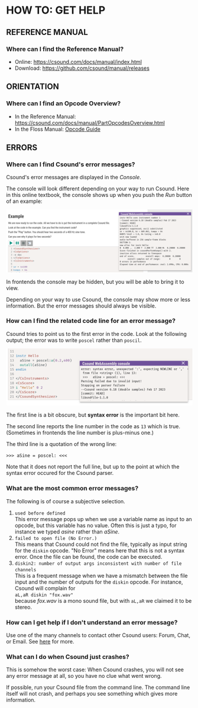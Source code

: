 # HOW TO: GET HELP

## REFERENCE MANUAL

### Where can I find the Reference Manual?

- Online: <https://csound.com/docs/manual/index.html>
- Download: <https://github.com/csound/manual/releases>

## ORIENTATION

### Where can I find an Opcode Overview?

- In the Reference Manual: <https://csound.com/docs/manual/PartOpcodesOverview.html>
- In the Floss Manual: [Opcode Guide](/appendix/opcode-guide)

## ERRORS

### Where can I find Csound's error messages?

Csound's error messages are displayed in the _Console_.

The console will look different depending on your way to run Csound.
Here in this online textbook, the console shows up when you push the _Run_
button of an example:

![Csound console (right) in WebAudio for Floss Manual](../resources/images/02-c-console.png)

In frontends the console may be hidden, but you will be able to bring it to view.

Depending on your way to use Csound, the console may show more or less information.
But the error messages should always be visible.

### How can I find the related code line for an error message?

Csound tries to point us to the first error in the code. Look at the following
output; the error was to write `poscel` rather than `poscil`.

![Error message with line number](../resources/images/02-c-error-msg.png)

The first line is a bit obscure, but **syntax error** is the important bit here.

The second line reports the line number in the code as `13` which is true.
(Sometimes in frontends the line number is plus-minus one.)

The third line is a quotation of the wrong line:

    >>> aSine = poscel: <<<

Note that it does not report the full line, but up to the point at which the
syntax error occured for the Csound parser.

### What are the most common error messages?

The following is of course a subjective selection.

1. `used before defined`  
   This error message pops up when we use a variable name as input to an opcode,
   but this variable has no value. Often this is just a typo, for instance we
   typed _asine_ rather than _aSine_.
2. `failed to open file (No Error.)`  
   This means that Csound could not find the file, typically as input string for
   the `diskin` opcode. "No Error" means here that this is not a syntax error.
   Once the file can be found, the code can be executed.
3. `diskin2: number of output args inconsistent with number of file channels`  
   This is a frequent message when we have a mismatch between the file input and
   the number of outputs for the `diskin` opcode. For instance, Csound will complain for  
   `aL,aR diskin "fox.wav"`  
   because _fox.wav_ is a mono sound file, but with `aL,aR` we claimed it to be stereo.

### How can I get help if I don't understand an error message?

Use one of the many channels to contact other Csound users: Forum, Chat, or
Email. See [here](https://csound.com/community.html) for more.

### What can I do when Csound just crashes?

This is somehow the worst case: When Csound crashes, you will not see any error
message at all, so you have no clue what went wrong.

If possible, run your Csound file from the command line. The command line itself
will not crash, and perhaps you see something which gives more information.
